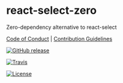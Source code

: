 # react-select-zero

Zero-dependency alternative to react-select

[Code of Conduct](./CODE_OF_CONDUCT.md) |
[Contribution Guidelines](./.github/CONTRIBUTING.md)

[![GitHub release](https://img.shields.io/github/tag/manifoldco/react-select-zero.svg?label=latest)](https://github.com/manifoldco/react-select-zero/releases)

[![Travis](https://img.shields.io/travis/manifoldco/react-select-zero/master.svg)](https://travis-ci.org/manifoldco/react-select-zero)

[![License](https://img.shields.io/badge/license-BSD-blue.svg)](./LICENSE.md)
